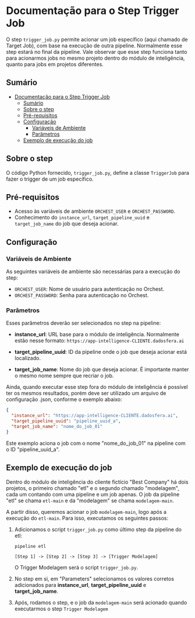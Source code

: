 # Documentação para o Step Trigger Job

 O step `trigger_job.py` permite acionar um job específico (aqui chamado de Target Job), com base na execução de outra pipeline. Normalmente esse step estará no final da pipeline. Vale observar que esse step funciona tanto para acionarmos jobs no mesmo projeto dentro do módulo de inteligência, quanto para jobs em projetos diferentes.


## Sumário

- [Documentação para o Step Trigger Job](#documentação-para-o-step-trigger-job)
  - [Sumário](#sumário)
  - [Sobre o step](#sobre-o-step)
  - [Pré-requisitos](#pré-requisitos)
  - [Configuração](#configuração)
    - [Variáveis de Ambiente](#variáveis-de-ambiente)
    - [Parâmetros](#parâmetros)
  - [Exemplo de execução do job](#exemplo-de-execução-do-job)

## Sobre o step

O código Python fornecido, `trigger_job.py`, define a classe `TriggerJob` para fazer o trigger de um job específico.

## Pré-requisitos

- Acesso às variáveis de ambiente `ORCHEST_USER` e `ORCHEST_PASSWORD`.
- Conhecimento do `instance_url`, `target_pipeline_uuid` e `target_job_name` do job que deseja acionar.

## Configuração

### Variáveis de Ambiente

As seguintes variáveis de ambiente são necessárias para a execução do step:

- `ORCHEST_USER`: Nome de usuário para autenticação no Orchest.
- `ORCHEST_PASSWORD`: Senha para autenticação no Orchest.

### Parâmetros

Esses parâmetros deverão ser selecionados no step na pipeline:

- **instance_url**: URL base para o módulo de inteligência. Normalmente estão nesse formato: `https://app-intelligence-CLIENTE.dadosfera.ai`
  
- **target_pipeline_uuid**: ID da pipeline onde o job que deseja acionar está localizado.
  
- **target_job_name**: Nome do job que deseja acionar. É importante manter o mesmo nome sempre que recriar o job.


Ainda, quando executar esse step fora do módulo de inteligência é possível ter os mesmos resultados, porém deve ser utilizado um arquivo de configuração .json, conforme o exemplo abaixo:

```json
{
  "instance_url": "https://app-intelligence-CLIENTE.dadosfera.ai",
  "target_pipeline_uuid": "pipeline_uuid_a",
  "target_job_name": "nome_do_job_01"
}
```

Este exemplo aciona o job com o nome "nome_do_job_01" na pipeline com o ID "pipeline_uuid_a".


## Exemplo de execução do job

Dentro do módulo de inteligência do cliente fictício "Best Company" há dois projetos, o primeiro chamado "etl" e o segundo chamado "modelagem", cada um contando com uma pipeline e um job apenas. O job da pipeline "etl" se chama `etl-main` e da "modelagem" se chama `modelagem-main`.

A partir disso, queremos acionar o job `modelagem-main`, logo após a execução do `etl-main`. Para isso, executamos os seguintes passos:

1) Adicionamos o script `trigger_job.py` como último step da pipeline do etl:

   ```
   pipeline etl

   [Step 1] -> [Step 2] -> [Step 3] -> [Trigger Modelagem]
   ```

   O Trigger Modelagem será o script `trigger_job.py`.

2) No step em si, em "Parameters" selecionamos os valores corretos adicionados para **instance_url**,  **target_pipeline_uuid** e **target_job_name**. 
   
3) Após, rodamos o step, e o job da `modelagem-main` será acionado quando executarmos o step `Trigger Modelagem`






